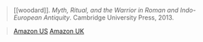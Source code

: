 > [[woodard]]. *Myth, Ritual, and the Warrior in Roman and Indo-European Antiquity*. Cambridge University Press, 2013.

> [Amazon US](https://amzn.to/3w9sYB3)
> [Amazon UK](https://amzn.to/3ePHlEC)